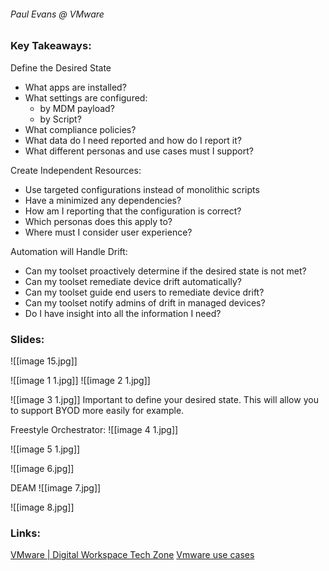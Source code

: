 ###### Paul Evans @ VMware

### Key Takeaways:

Define the Desired State
- What apps are installed?
- What settings are configured:
	- by MDM payload?
	- by Script?
- What compliance policies?
- What data do I need reported and how do I report it?
- What different personas and use cases must I support?

Create Independent Resources:
- Use targeted configurations instead of monolithic scripts
- Have a minimized any dependencies?
- How am I reporting that the configuration is correct?
-   ﻿Which personas does this apply to?
-   ﻿﻿Where must I consider user experience?

Automation will Handle Drift:
- Can my toolset proactively determine if the desired state is not met?
- ﻿﻿Can my toolset remediate device drift automatically?
- Can my toolset guide end users to remediate device drift?
- Can my toolset notify admins of drift in managed devices?
- Do I have insight into all the information I need?


### Slides:

![[image 15.jpg]]

![[image 1 1.jpg]]
![[image 2 1.jpg]]

![[image 3 1.jpg]]
Important to define your desired state. This will allow you to support BYOD more easily for example. 

Freestyle Orchestrator:
![[image 4 1.jpg]]

![[image 5 1.jpg]]

![[image 6.jpg]]

DEAM
![[image 7.jpg]]

![[image 8.jpg]]


### Links:
[VMware | Digital Workspace Tech Zone](https://techzone.vmware.com)
[Vmware use cases](https://portal.vmtestdrive.com/)

